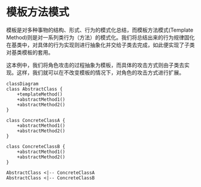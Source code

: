 # 模板方法模式

模板是对多种事物的结构、形式、行为的模式化总结，而模板方法模式(Template Method)则是对一系列类行为（方法）的模式化。我们将总结出来的行为规律固化在基类中，对具体的行为实现则进行抽象化并交给子类去完成，如此便实现了子类对基类模板的套用。

这本例中，我们将角色攻击的过程抽象为模板，而具体的攻击方式则由子类去实现。这样，我们就可以在不改变模板的情况下，对角色的攻击方式进行扩展。

```mermaid
classDiagram
class AbstractClass {
    +templateMethod()
    +abstractMethod1()
    +abstractMethod2()
}

class ConcreteClassA {
    +abstractMethod1()
    +abstractMethod2()
}

class ConcreteClassB {
    +abstractMethod1()
    +abstractMethod2()
}

AbstractClass <|-- ConcreteClassA
AbstractClass <|-- ConcreteClassB
```